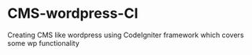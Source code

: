 # CMS-wordpress-CI
Creating CMS like wordpress using CodeIgniter framework which covers some wp functionality
